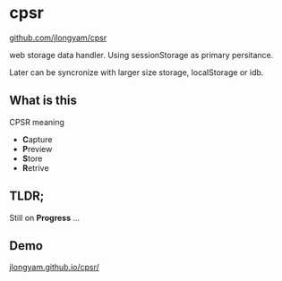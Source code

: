 # cpsr

[github.com/jlongyam/cpsr](https://github.com/jlongyam/cpsr)

web storage data handler. Using sessionStorage as primary persitance.

Later can be syncronize with larger size storage, localStorage or idb.

## What is this

CPSR meaning

- **C**apture
- **P**review
- **S**tore
- **R**etrive

## TLDR;

Still on **Progress** ...

## Demo

[jlongyam.github.io/cpsr/](https://jlongyam.github.io/cpsr/)